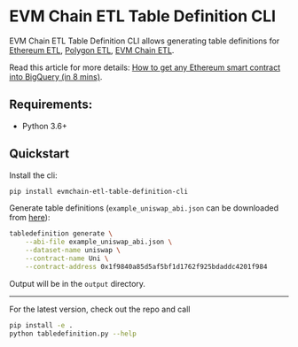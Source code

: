 # EVM Chain ETL Table Definition CLI

EVM Chain ETL Table Definition CLI allows generating table definitions for 
[Ethereum ETL](https://github.com/blockchain-etl/ethereum-etl-airflow/tree/master/dags/resources/stages/parse/table_definitions),
[Polygon ETL](https://github.com/blockchain-etl/polygon-etl/tree/main/airflow/dags/resources/stages/parse/table_definitions),
[EVM Chain ETL](https://github.com/nansen-ai/evmchain-etl-table-definitions/tree/main/parse).

Read this article for more details: [How to get any Ethereum smart contract into BigQuery (in 8 mins)](https://towardsdatascience.com/how-to-get-any-ethereum-smart-contract-into-bigquery-in-8-mins-bab5db1fdeee).

## Requirements:

- Python 3.6+

## Quickstart

Install the cli:

```bash
pip install evmchain-etl-table-definition-cli
```

Generate table definitions (`example_uniswap_abi.json` can be downloaded from [here](https://github.com/blockchain-etl/ethereum-etl-table-definition-cli/blob/main/example_uniswap_abi.json)):

```bash
tabledefinition generate \
    --abi-file example_uniswap_abi.json \
    --dataset-name uniswap \
    --contract-name Uni \
    --contract-address 0x1f9840a85d5af5bf1d1762f925bdaddc4201f984
```

Output will be in the `output` directory.

---

For the latest version, check out the repo and call 

```bash
pip install -e .
python tabledefinition.py --help 
```